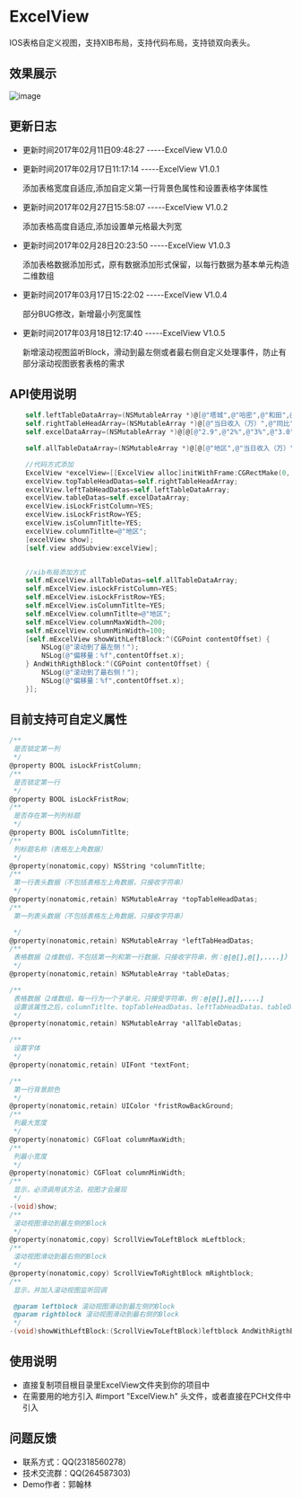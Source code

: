 # ExcelView
IOS表格自定义视图，支持XIB布局，支持代码布局，支持锁双向表头。<br>

## 效果展示

![image](https://github.com/RmondJone/ExcelView/blob/master/show.gif)

## 更新日志

* 更新时间2017年02月11日09:48:27  -----ExcelView V1.0.0

* 更新时间2017年02月17日11:17:14  -----ExcelView V1.0.1  

  添加表格宽度自适应,添加自定义第一行背景色属性和设置表格字体属性

* 更新时间2017年02月27日15:58:07  -----ExcelView V1.0.2   

  添加表格高度自适应,添加设置单元格最大列宽

* 更新时间2017年02月28日20:23:50  -----ExcelView V1.0.3   

  添加表格数据添加形式，原有数据添加形式保留，以每行数据为基本单元构造二维数组

* 更新时间2017年03月17日15:22:02  -----ExcelView V1.0.4   

  部分BUG修改，新增最小列宽属性

* 更新时间2017年03月18日12:17:40  -----ExcelView V1.0.5   

  新增滚动视图监听Block，滑动到最左侧或者最右侧自定义处理事件，防止有部分滚动视图嵌套表格的需求




## API使用说明

```objective-c
    self.leftTableDataArray=(NSMutableArray *)@[@"塔城",@"哈密",@"和田",@"阿勒泰",@"克州"];
    self.rightTableHeadArray=(NSMutableArray *)@[@"当日收入（万）",@"同比",@"环比",@"当月收入（万）",@"同比",@"环比",@"当年收入（万）",@"同比",@"环比"];
    self.excelDataArray=(NSMutableArray *)@[@[@"2.9",@"2%",@"3%",@"3.0",@"4%",@"5%",@"18",@"4.5%",@"6.8%"],@[@"2.9",@"2%",@"3%",@"3.0",@"4%",@"5%",@"18",@"4.5%",@"6.8%"],@[@"2.9",@"2%",@"3%",@"3.0",@"4%",@"5%",@"18",@"4.5%",@"6.8%"],@[@"2.9",@"2%",@"3%",@"3.0",@"4%",@"5%",@"18",@"4.5%",@"6.8%"],@[@"2.9",@"2%",@"3%",@"3.0",@"4%",@"5%",@"18",@"4.5%",@"6.8%"]];

    self.allTableDataArray=(NSMutableArray *)@[@[@"地区",@"当日收入（万）",@"同比",@"环比",@"当月收入（万）",@"同比",@"环比",@"当年收入（万）",@"同比",@"环比"],@[@"塔城",@"2.91111111111111111",@"2%",@"3%",@"3.0",@"4%",@"5%",@"18",@"4.5%",@"6.8%"],@[@"哈密",@"2.9",@"2%",@"3%",@"3.0",@"4%",@"5%",@"18",@"4.5%",@"6.8%"],@[@"和田",@"2.9",@"2%",@"3%",@"3.0",@"4%",@"5%",@"18",@"4.5%",@"6.8%"],@[@"阿勒泰",@"2.9",@"2%",@"3%",@"3.0",@"4%11111111111111111111",@"5%",@"18",@"4.5%",@"6.8%"],@[@"克州",@"2.9",@"2%",@"3%",@"3.0",@"4%",@"5%",@"18",@"4.5%",@"6.8%"]];

    //代码方式添加
    ExcelView *excelView=[[ExcelView alloc]initWithFrame:CGRectMake(0, 280, UIScreenWidth, 270)];
    excelView.topTableHeadDatas=self.rightTableHeadArray;
    excelView.leftTabHeadDatas=self.leftTableDataArray;
    excelView.tableDatas=self.excelDataArray;
    excelView.isLockFristColumn=YES;
    excelView.isLockFristRow=YES;
    excelView.isColumnTitlte=YES;
    excelView.columnTitlte=@"地区";
    [excelView show];
    [self.view addSubview:excelView];


    //xib布局添加方式
    self.mExcelView.allTableDatas=self.allTableDataArray;
    self.mExcelView.isLockFristColumn=YES;
    self.mExcelView.isLockFristRow=YES;
    self.mExcelView.isColumnTitlte=YES;
    self.mExcelView.columnTitlte=@"地区";
    self.mExcelView.columnMaxWidth=200;
    self.mExcelView.columnMinWidth=100;
    [self.mExcelView showWithLeftBlock:^(CGPoint contentOffset) {
        NSLog(@"滚动到了最左侧！");
        NSLog(@"偏移量：%f",contentOffset.x);
    } AndWithRigthBlock:^(CGPoint contentOffset) {
        NSLog(@"滚动到了最右侧！");
        NSLog(@"偏移量：%f",contentOffset.x);
    }];


```
## 目前支持可自定义属性

```objective-c
/**
 是否锁定第一列
 */
@property BOOL isLockFristColumn;
/**
 是否锁定第一行
 */
@property BOOL isLockFristRow;
/**
 是否存在第一列列标题
 */
@property BOOL isColumnTitlte;
/**
 列标题名称（表格左上角数据）
 */
@property(nonatomic,copy) NSString *columnTitlte;
/**
 第一行表头数据（不包括表格左上角数据，只接收字符串）
 */
@property(nonatomic,retain) NSMutableArray *topTableHeadDatas;
/**
 第一列表头数据（不包括表格左上角数据，只接收字符串）

 */
@property(nonatomic,retain) NSMutableArray *leftTabHeadDatas;
/**
 表格数据（2维数组，不包括第一列和第一行数据，只接收字符串，例：@[@[],@[],....]）
 */
@property(nonatomic,retain) NSMutableArray *tableDatas;

/**
 表格数据（2维数组，每一行为一个子单元，只接受字符串，例：@[@[],@[],....]
 设置该属性之后，columnTitlte、topTableHeadDatas、leftTabHeadDatas、tableDatas将被重置。
 */
@property(nonatomic,retain) NSMutableArray *allTableDatas;

/**
 设置字体
 */
@property(nonatomic,retain) UIFont *textFont;

/**
 第一行背景颜色
 */
@property(nonatomic,retain) UIColor *fristRowBackGround;
/**
 列最大宽度
 */
@property(nonatomic) CGFloat columnMaxWidth;
/**
 列最小宽度
 */
@property(nonatomic) CGFloat columnMinWidth;
/**
 显示，必须调用该方法，视图才会展现
 */
-(void)show;
/**
 滚动视图滑动到最左侧的Block
 */
@property(nonatomic,copy) ScrollViewToLeftBlock mLeftblock;
/**
 滚动视图滑动到最右侧的Block
 */
@property(nonatomic,copy) ScrollViewToRightBlock mRightblock;
/**
 显示，并加入滚动视图监听回调

 @param leftblock 滚动视图滑动到最左侧的Block
 @param rightblock 滚动视图滑动到最右侧的Block
 */
-(void)showWithLeftBlock:(ScrollViewToLeftBlock)leftblock AndWithRigthBlock:(ScrollViewToRightBlock) rightblock;


```
## 使用说明
* 直接复制项目根目录里ExcelView文件夹到你的项目中
* 在需要用的地方引入 #import "ExcelView.h" 头文件，或者直接在PCH文件中引入

## 问题反馈
* 联系方式：QQ(2318560278）
* 技术交流群：QQ(264587303)
* Demo作者：郭翰林
